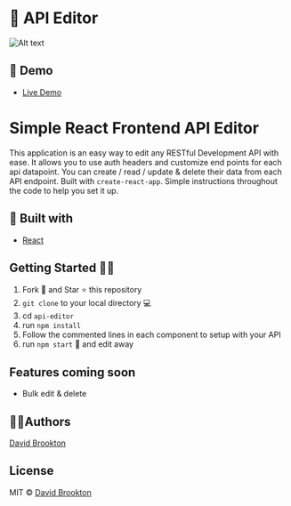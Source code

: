 # 📝 API Editor

![Alt text](./screenshot.gif?raw=true "API Editor App Screenshot")

## :cowboy_hat_face: Demo

* [Live Demo](https://react-api-editor.netlify.com/)

# Simple React Frontend API Editor

This application is an easy way to edit any RESTful Development API with ease. It allows you to use auth headers and customize end points for each api datapoint. You can create / read / update & delete their data from each API endpoint. Built with `create-react-app`. Simple instructions throughout the code to help you set it up.


## 🔧 Built with

* [React](https://reactjs.org)

## Getting Started :man_astronaut:

1.  Fork 🍴 and Star ⭐️ this repository
2.  `git clone` to your local directory 💻
3.  cd `api-editor`
4.  run `npm install`
5.  Follow the commented lines in each component to setup with your API
6.  run `npm start` :tada: and edit away

## Features coming soon
- Bulk edit & delete

## 👨‍💻Authors

[David Brookton](https://davidbrookton.com)

## License

MIT © [David Brookton](https://davidbrookton.com)
